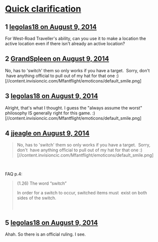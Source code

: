 # [Quick clarification](https://community.fantasyflightgames.com/topic/112836-quick-clarification/)

## 1 [legolas18 on August 9, 2014](https://community.fantasyflightgames.com/topic/112836-quick-clarification/?do=findComment&comment=1190350)

For West-Road Traveller's ability, can you use it to make a location the active location even if there isn't already an active location?

## 2 [GrandSpleen on August 9, 2014](https://community.fantasyflightgames.com/topic/112836-quick-clarification/?do=findComment&comment=1190377)

No, has to 'switch' them so only works if you have a target.  Sorry, don't  have anything official to pull out of my hat for that one :) [//content.invisioncic.com/Mfantflight/emoticons/default_smile.png]

## 3 [legolas18 on August 9, 2014](https://community.fantasyflightgames.com/topic/112836-quick-clarification/?do=findComment&comment=1190470)

Alright, that's what I thought. I guess the "always assume the worst" philosophy IS generally right for this game. :) [//content.invisioncic.com/Mfantflight/emoticons/default_smile.png]

## 4 [jjeagle on August 9, 2014](https://community.fantasyflightgames.com/topic/112836-quick-clarification/?do=findComment&comment=1190630)

> No, has to 'switch' them so only works if you have a target.  Sorry, don't  have anything official to pull out of my hat for that one :) [//content.invisioncic.com/Mfantflight/emoticons/default_smile.png]

 

FAQ p.4:

> (1.26) The word “switch”
> 
> In order for a switch to occur, switched items must 
> exist on both sides of the switch.
> 
>  

## 5 [legolas18 on August 9, 2014](https://community.fantasyflightgames.com/topic/112836-quick-clarification/?do=findComment&comment=1191228)

Ahah. So there is an official ruling. I see.

